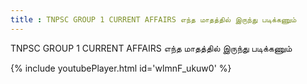```yaml
---
title : TNPSC GROUP 1 CURRENT AFFAIRS எந்த மாதத்தில் இருந்து படிக்கணும்
---
```


TNPSC GROUP 1 CURRENT AFFAIRS எந்த மாதத்தில் இருந்து படிக்கணும்



{% include youtubePlayer.html id='wlmnF_ukuw0' %}
